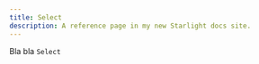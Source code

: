 ```yaml
---
title: Select
description: A reference page in my new Starlight docs site.
---
```


Bla bla `Select`
